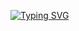 [![Typing SVG](https://readme-typing-svg.demolab.com?font=Fira+Code&pause=1&color=068036&random=false&width=435&lines=Vanessa+Elizabeth+Piccoli;QA+analyst)](https://git.io/typing-svg)

